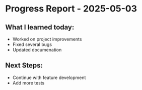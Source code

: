 # Progress Report - 2025-05-03
## What I learned today:
- Worked on project improvements
- Fixed several bugs
- Updated documenation

## Next Steps:
- Continue with feature development
- Add more tests
